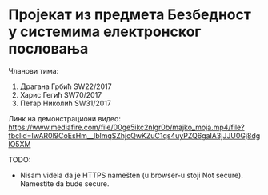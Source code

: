 # Пројекат из предмета Безбедност у системима електронског пословања

Чланови тима:
1. Драгана Грбић SW22/2017
2. Харис Гегић SW70/2017
3. Петар Николић SW31/2017

Линк на демонстрациони видео: https://www.mediafire.com/file/00ge5ikc2nlgr0b/majko_moja.mp4/file?fbclid=IwAR0l9CoEsHm__lblmqSZhjcQwKZuC1qs4uyPZQ6gaIA3jJJU0Gj8dglO5XM

TODO:
- Nisam videla da je HTTPS namešten (u browser-u stoji Not secure). Namestite da bude secure.
